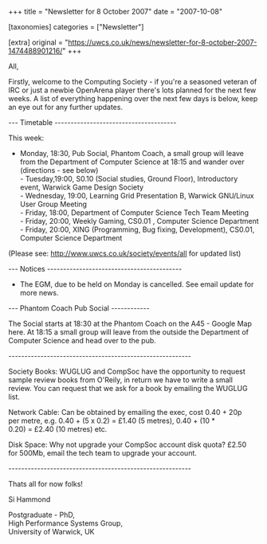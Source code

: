 +++
title = "Newsletter for 8 October 2007"
date = "2007-10-08"

[taxonomies]
categories = ["Newsletter"]

[extra]
original = "https://uwcs.co.uk/news/newsletter-for-8-october-2007-1474488901216/"
+++

All,

Firstly, welcome to the Computing Society - if you're a seasoned veteran of IRC or just a newbie OpenArena player there's lots planned for the next few weeks. A list of everything happening over the next few days is below, keep an eye out for any further updates.

\--- Timetable --------------------------------------

This week:

- Monday, 18:30, Pub Social, Phantom Coach, a small group will leave from the Department of Computer Science at 18:15 and wander over (directions - see below)  
\- Tuesday,19:00, S0.10 (Social studies, Ground Floor), Introductory event, Warwick Game Design Society  
\- Wednesday, 19:00, Learning Grid Presentation B, Warwick GNU/Linux User Group Meeting  
\- Friday, 18:00, Department of Computer Science Tech Team Meeting  
\- Friday, 20:00, Weekly Gaming, CS0.01 , Computer Science Department  
\- Friday, 20:00, XING (Programming, Bug fixing, Development), CS0.01, Computer Science Department

(Please see: http://www.uwcs.co.uk/society/events/all for updated list)

\--- Notices ------------------------------------------

- The EGM, due to be held on Monday is cancelled. See email update for more news.

\--- Phantom Coach Pub Social ------------

The Social starts at 18:30 at the Phantom Coach on the A45 - Google Map here. At 18:15 a small group will leave from the outside the Department of Computer Science and head over to the pub.

\---------------------------------------------------------

Society Books: WUGLUG and CompSoc have the opportunity to request  
sample review books from O'Reily, in return we have to write a small  
review. You can request that we ask for a book by emailing the WUGLUG  
list.

Network Cable: Can be obtained by emailing the exec, cost 0.40 + 20p  
per metre, e.g. 0.40 + (5 x 0.2) = £1.40 (5 metres), 0.40 + (10 \*  
0.20) = £2.40 (10 metres) etc.

Disk Space: Why not upgrade your CompSoc account disk quota? £2.50  
for 500Mb, email the tech team to upgrade your account.

\---------------------------------------------------------

Thats all for now folks\!

Si Hammond

Postgraduate - PhD,  
High Performance Systems Group,  
University of Warwick, UK

